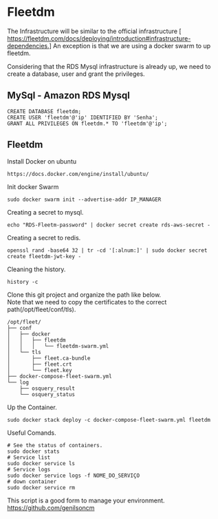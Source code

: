# Fleetdm

The Infrastructure will be similar to the official infrastructure [ https://fleetdm.com/docs/deploying/introduction#infrastructure-dependencies.] An exception is that we are using a docker swarm to up fleetdm.

Considering that the RDS Mysql infrastructure is already up, we need to create a database, user and grant the privileges.

## MySql - Amazon RDS Mysql 
```
CREATE DATABASE fleetdm;
CREATE USER 'fleetdm'@'ip' IDENTIFIED BY 'Senha';
GRANT ALL PRIVILEGES ON fleetdm.* TO 'fleetdm'@'ip';
```

## Fleetdm
Install Docker on ubuntu
```
https://docs.docker.com/engine/install/ubuntu/
```

Init docker Swarm
```
sudo docker swarm init --advertise-addr IP_MANAGER
```

Creating a secret to mysql.
```
echo "RDS-Fleetm-password" | docker secret create rds-aws-secret -
```
Creating a secret to redis.
```
openssl rand -base64 32 | tr -cd '[:alnum:]' | sudo docker secret create fleetdm-jwt-key -
```
Cleaning the history.
```
history -c
```

Clone this git project and organize the path like below.  
Note that we need to copy the certificates to the correct path(/opt/fleet/conf/tls). 

```
/opt/fleet/
├── conf
│   ├── docker
│   │   ├── fleetdm
│   │   │   └── fleetdm-swarm.yml
│   └── tls
│       ├── fleet.ca-bundle
│       ├── fleet.crt
│       └── fleet.key
├── docker-compose-fleet-swarm.yml
└── log
    ├── osquery_result
    └── osquery_status
```
Up the Container.
```
sudo docker stack deploy -c docker-compose-fleet-swarm.yml fleetdm
```

Useful Comands. 
```
# See the status of containers.
sudo docker stats
# Service list
sudo docker service ls
# Service logs
sudo docker service logs -f NOME_DO_SERVIÇO
# down container
sudo docker service rm
```

This script is a good form to manage your environment. https://github.com/genilsoncm

